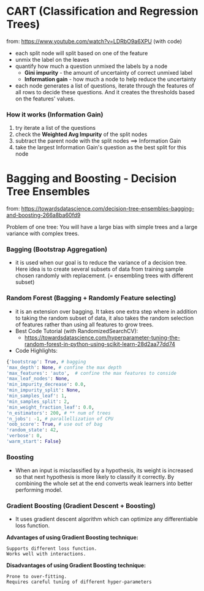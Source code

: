 CART (Classification and Regression Trees)
==========================================
from: https://www.youtube.com/watch?v=LDRbO9a6XPU (with code)
- each split node will split based on one of the feature 
- unmix the label on the leaves
- quantify how much a question unmixed the labels by a node
  - **Gini impurity** - the amount of uncertainty of correct unmixed label
  - **Information gain** - how much a node to help reduce the uncertainty
- each node generates a list of questions, iterate through the features of all rows to decide these questions. And it creates the thresholds based on the features' values.

### How it works (Information Gain)
1. try iterate a list of the questions
2. check the **Weighted Avg Impurity** of the split nodes
3. subtract the parent node with the split nodes ==> Information Gain
4. take the largest Information Gain's question as the best split for this node


Bagging and Boosting - Decision Tree Ensembles
============================================
from: https://towardsdatascience.com/decision-tree-ensembles-bagging-and-boosting-266a8ba60fd9

Problem of one tree: You will have a large bias with simple trees and a large variance with complex trees.

### Bagging (Bootstrap Aggregation)
- it is used when our goal is to reduce the variance of a decision tree. Here idea is to create several subsets of data from training sample chosen randomly with replacement. (= ensembling trees with different subset)

### Random Forest (Bagging + Randomly Feature selecting)
- it is an extension over bagging. It takes one extra step where in addition to taking the random subset of data, it also takes the random selection of features rather than using all features to grow trees.
- Best Code Tutorial (with RandomizedSearchCV):
  - https://towardsdatascience.com/hyperparameter-tuning-the-random-forest-in-python-using-scikit-learn-28d2aa77dd74
- Code Highlights:
```python
{'bootstrap': True, # bagging
'max_depth': None, # confine the max depth
'max_features': 'auto',  # confine the max features to conside
'max_leaf_nodes': None,  
'min_impurity_decrease': 0.0,
'min_impurity_split': None,
'min_samples_leaf': 1,
'min_samples_split': 2,
'min_weight_fraction_leaf': 0.0,
'n_estimators': 200, # ** num of trees
'n_jobs': -1, # parallellization of CPU
'oob_score': True, # use out of bag
'random_state': 42,
'verbose': 0,
'warm_start': False}
```

### Boosting
- When an input is misclassified by a hypothesis, its weight is increased so that next hypothesis is more likely to classify it correctly. By combining the whole set at the end converts weak learners into better performing model.

### Gradient Boosting (Gradient Descent + Boosting)
- It uses gradient descent algorithm which can optimize any differentiable loss function.

**Advantages of using Gradient Boosting technique:**

    Supports different loss function.
    Works well with interactions.

**Disadvantages of using Gradient Boosting technique:**

    Prone to over-fitting.
    Requires careful tuning of different hyper-parameters
